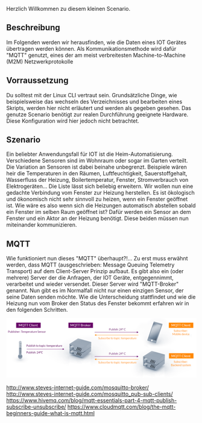 Herzlich Willkommen zu diesem kleinen Scenario.

## Beschreibung
Im Folgenden werden wir herausfinden, wie die Daten eines IOT Gerätes übertragen werden können.
Als Kommunikationsmethode wird dafür "MQTT" genutzt, eines der am meist verbreitesten Machine-to-Machine (M2M) Netzwerkprotokolle

## Vorraussetzung
Du solltest mit der Linux CLI vertraut sein. Grundsätzliche Dinge, wie beispielsweise das wechseln des Verzeichnisses und bearbeiten eines Skripts, werden hier nicht erläutert und werden als gegeben gesehen.
Das genutze Scenario benötigt zur realen Durchführung geeignete Hardware. Diese Konfiguration wird hier jedoch nicht betrachtet.

## Szenario
Ein beliebter Anwendungsfall für IOT ist die Heim-Automatisierung. Verschiedene Sensoren sind im Wohnraum oder sogar im Garten verteilt. Die Variation an Sensoren ist dabei beinahe unbegrenzt. 
Beispiele wären heir die Temperaturen in den Räumen, Luftfeuchtigkeit, Sauerstoffgehalt, Wasserfluss der Heizung, Boilertemperatur, Fenster, Stromverbrauch von Elektrogeräten... 
Die Liste lässt sich beliebig erweitern.
Wir wollen nun eine gedachte Verbindung vom Fenster zur Heizung herstellen. Es ist ökologisch und ökonomisch nicht sehr sinnvoll zu heizen, wenn ein Fenster geöffnet ist.
Wie wäre es also wenn sich die Heizungen automatisch abstellen sobald ein Fenster im selben Raum geöffnet ist?
Dafür werden ein Sensor an dem Fenster und ein Aktor an der Heizung benötigt. Diese beiden müssen nun miteinander kommunizieren.

## MQTT
Wie funktioniert nun dieses "MQTT" überhaupt?!...
Zu erst muss erwähnt werden, dass MQTT (ausgeschrieben: Message Queuing Telemetry Transport) auf dem Client-Server Prinzip aufbaut.
Es gibt also ein (oder mehrere) Server der die Anfragen, der IOT Geräte, entgegennimmt, verarbeitet und wieder versendet.
Dieser Server wird "MQTT-Broker" genannt.
Nun gibt es im Normalfall nicht nur einen einzigen Sensor, der seine Daten senden möchte. Wie die Unterscheidung stattfindet und wie die Heizung nun vom Broker den Status des Fenster bekommt erfahren wir in den folgenden Schritten.

![MQTT Client-Server](https://raw.githubusercontent.com/Asdoos/katacoda-scenarios/main/MQTT/assets/images/mqtt-publish-subscribe.png)




http://www.steves-internet-guide.com/mosquitto-broker/
http://www.steves-internet-guide.com/mosquitto_pub-sub-clients/
https://www.hivemq.com/blog/mqtt-essentials-part-4-mqtt-publish-subscribe-unsubscribe/
https://www.cloudmqtt.com/blog/the-mqtt-beginners-guide-what-is-mqtt.html